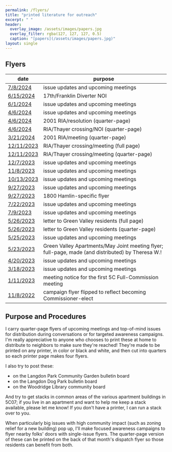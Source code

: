 ```yaml
---
permalink: /flyers/
title: "printed literature for outreach"
excerpt: " "
header:
  overlay_image: /assets/images/papers.jpg
  overlay_filter: rgba(127, 127, 127, 0.5)
  caption: "[papers](/assets/images/papers.jpg)"
layout: single
---
```

## Flyers

|date|purpose|
|---|---|
|[7/8/2024](/assets/documents/flyer-20240706.pdf)|issue updates and upcoming meetings|
|[6/15/2024](/assets/documents/flyer-17thfranklin-20240615.pdf)|17th/Franklin Diverter NOI|
|[6/1/2024](/assets/documents/flyer-20240601.pdf)|issue updates and upcoming meetings|
|[4/6/2024](/assets/documents/flyer-20240406.pdf)|issue updates and upcoming meetings|
|[4/6/2024](/assets/documents/flyer-2001ria-20240406.pdf)|2001 RIA/resolution (quarter-page)|
|[4/6/2024](/assets/documents/flyer-riathayer-20240406.pdf)|RIA/Thayer crossing/NOI (quarter-page)|
|[3/21/2024](/assets/documents/flyer-2001ria-20240321.pdf)|2001 RIA/meeting (quarter-page)|
|[12/11/2023](/assets/documents/flyer-riathayer-20231211-fullpage.pdf)|RIA/Thayer crossing/meeting (full page)|
|[12/11/2023](/assets/documents/flyer-riathayer-20231211.pdf)|RIA/Thayer crossing/meeting (quarter-page)|
|[12/7/2023](/assets/documents/flyer-20231207.pdf)|issue updates and upcoming meetings|
|[11/8/2023](/assets/documents/flyer-20231108.pdf)|issue updates and upcoming meetings|
|[10/13/2023](/assets/documents/flyer-20231013.pdf)|issue updates and upcoming meetings|
|[9/27/2023](/assets/documents/flyer-20230927.pdf)|issue updates and upcoming meetings|
|[9/27/2023](/assets/documents/flyer-1800hamlin-20230927.pdf)|1800 Hamlin-specific flyer|
|[7/22/2023](/assets/documents/flyer-20230722.pdf)|issue updates and upcoming meetings|
|[7/9/2023](/assets/documents/flyer-20230709.pdf)|issue updates and upcoming meetings|
|[5/26/2023](/assets/documents/flyer-greenvalley-20230526-fullpage.pdf)|letter to Green Valley residents (full page)|
|[5/26/2023](/assets/documents/flyer-greenvalley-20230526.pdf)|letter to Green Valley residents (quarter-page)|
|[5/25/2023](/assets/documents/flyer-20230525.pdf)|issue updates and upcoming meetings|
|[5/23/2023](/assets/documents/flyer-greenvalley-20230524.pdf)|Green Valley Apartments/May Joint meeting flyer; full-page, made (and distributed) by Theresa W.!|
|[4/20/2023](/assets/documents/flyer-20230420.pdf)|issue updates and upcoming meetings|
|[3/18/2023](/assets/documents/flyer-20230318.pdf)|issue updates and upcoming meetings|
|[1/11/2023](/assets/documents/flyer-20230111.pdf)|meeting notice for the first 5C Full-Commission meeting|
|[11/8/2022](/assets/documents/flyer-20221108.pdf)|campaign flyer flipped to reflect becoming Commissioner-elect|

## Purpose and Procedures
I carry quarter-page flyers of upcoming meetings and top-of-mind issues for distribution during conversations or for targeted awareness campaigns. I'm really appreciative to anyone who chooses to print these at home to distribute to neighbors to make sure they're reached! They're made to be printed on any printer, in color or black and white, and then cut into quarters so each printer page makes four flyers.

I also try to post these:
- on the Langdon Park Community Garden bulletin board
- on the Langdon Dog Park bulletin board
- on the Woodridge Library community board

And try to get stacks in common areas of the various apartment buildings in 5C07; if you live in an apartment and want to help me keep a stack available, please let me know! If you don't have a printer, I can run a stack over to you.

When particularly big issues with high community impact (such as zoning relief for a new building) pop up, I'll make focused awareness campaigns to flyer nearby folks' doors with single-issue flyers. The quarter-page version of these can be printed on the back of that month's dispatch flyer so those residents can benefit from both.